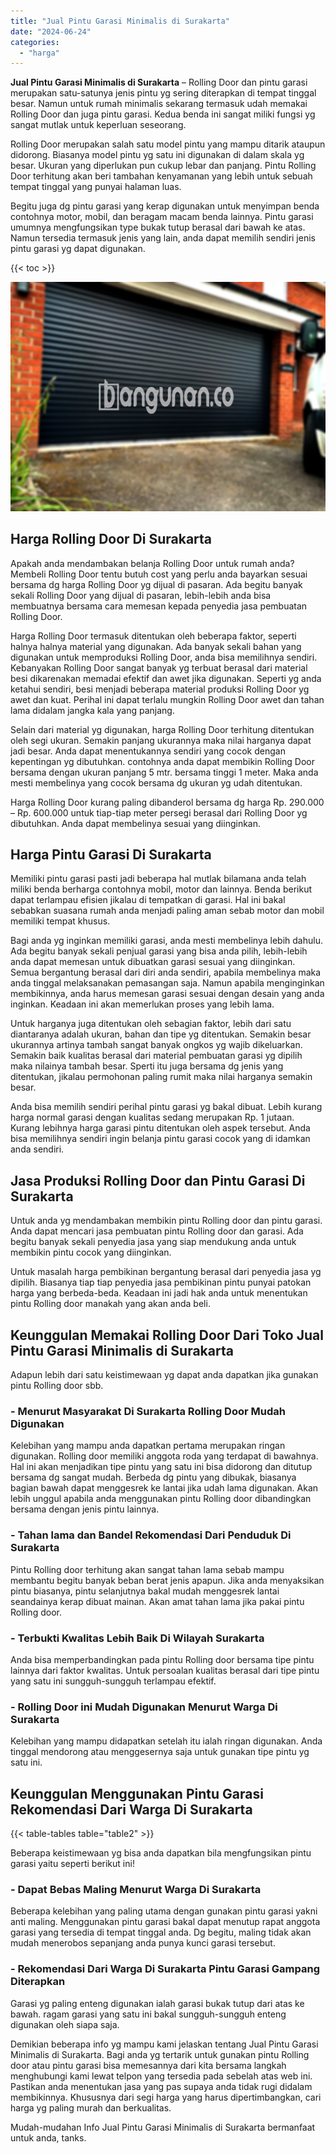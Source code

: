 ```yaml
---
title: "Jual Pintu Garasi Minimalis di Surakarta"
date: "2024-06-24"
categories: 
  - "harga"
---
```


**Jual Pintu Garasi Minimalis di Surakarta** – Rolling Door dan pintu garasi merupakan satu-satunya jenis pintu yg sering diterapkan di tempat tinggal besar. Namun untuk rumah minimalis sekarang termasuk udah memakai Rolling Door dan juga pintu garasi. Kedua benda ini sangat miliki fungsi yg sangat mutlak untuk keperluan seseorang.

Rolling Door merupakan salah satu model pintu yang mampu ditarik ataupun didorong. Biasanya model pintu yg satu ini digunakan di dalam skala yg besar. Ukuran yang diperlukan pun cukup lebar dan panjang. Pintu Rolling Door terhitung akan beri tambahan kenyamanan yang lebih untuk sebuah tempat tinggal yang punyai halaman luas.

Begitu juga dg pintu garasi yang kerap digunakan untuk menyimpan benda contohnya motor, mobil, dan beragam macam benda lainnya. Pintu garasi umumnya mengfungsikan type bukak tutup berasal dari bawah ke atas. Namun tersedia termasuk jenis yang lain, anda dapat memilih sendiri jenis pintu garasi yg dapat digunakan.

{{< toc >}}

![Jual Pintu Garasi Minimalis di Surakarta](/images/pintu-garasi-29.png)

## Harga Rolling Door Di Surakarta

Apakah anda mendambakan belanja Rolling Door untuk rumah anda? Membeli Rolling Door tentu butuh cost yang perlu anda bayarkan sesuai bersama dg harga Rolling Door yg dijual di pasaran. Ada begitu banyak sekali Rolling Door yang dijual di pasaran, lebih-lebih anda bisa membuatnya bersama cara memesan kepada penyedia jasa pembuatan Rolling Door.

Harga Rolling Door termasuk ditentukan oleh beberapa faktor, seperti halnya halnya material yang digunakan. Ada banyak sekali bahan yang digunakan untuk memproduksi Rolling Door, anda bisa memilihnya sendiri. Kebanyakan Rolling Door sangat banyak yg terbuat berasal dari material besi dikarenakan memadai efektif dan awet jika digunakan. Seperti yg anda ketahui sendiri, besi menjadi beberapa material produksi Rolling Door yg awet dan kuat. Perihal ini dapat terlalu mungkin Rolling Door awet dan tahan lama didalam jangka kala yang panjang.

Selain dari material yg digunakan, harga Rolling Door terhitung ditentukan oleh segi ukuran. Semakin panjang ukurannya maka nilai harganya dapat jadi besar. Anda dapat menentukannya sendiri yang cocok dengan kepentingan yg dibutuhkan. contohnya anda dapat membikin Rolling Door bersama dengan ukuran panjang 5 mtr. bersama tinggi 1 meter. Maka anda mesti membelinya yang cocok bersama dg ukuran yg udah ditentukan.

Harga Rolling Door kurang paling dibanderol bersama dg harga Rp. 290.000 – Rp. 600.000 untuk tiap-tiap meter persegi berasal dari Rolling Door yg dibutuhkan. Anda dapat membelinya sesuai yang diinginkan.

## Harga Pintu Garasi Di Surakarta

Memiliki pintu garasi pasti jadi beberapa hal mutlak bilamana anda telah miliki benda berharga contohnya mobil, motor dan lainnya. Benda berikut dapat terlampau efisien jikalau di tempatkan di garasi. Hal ini bakal sebabkan suasana rumah anda menjadi paling aman sebab motor dan mobil memiliki tempat khusus.

Bagi anda yg inginkan memiliki garasi, anda mesti membelinya lebih dahulu. Ada begitu banyak sekali penjual garasi yang bisa anda pilih, lebih-lebih anda dapat memesan untuk dibuatkan garasi sesuai yang diinginkan. Semua bergantung berasal dari diri anda sendiri, apabila membelinya maka anda tinggal melaksanakan pemasangan saja. Namun apabila menginginkan membikinnya, anda harus memesan garasi sesuai dengan desain yang anda inginkan. Keadaan ini akan memerlukan proses yang lebih lama.

Untuk harganya juga ditentukan oleh sebagian faktor, lebih dari satu diantaranya adalah ukuran, bahan dan tipe yg ditentukan. Semakin besar ukurannya artinya tambah sangat banyak ongkos yg wajib dikeluarkan. Semakin baik kualitas berasal dari material pembuatan garasi yg dipilih maka nilainya tambah besar. Sperti itu juga bersama dg jenis yang ditentukan, jikalau permohonan paling rumit maka nilai harganya semakin besar.

Anda bisa memilih sendiri perihal pintu garasi yg bakal dibuat. Lebih kurang harga normal garasi dengan kualitas sedang merupakan Rp. 1 jutaan. Kurang lebihnya harga garasi pintu ditentukan oleh aspek tersebut. Anda bisa memilihnya sendiri ingin belanja pintu garasi cocok yang di idamkan anda sendiri.

## Jasa Produksi Rolling Door dan Pintu Garasi Di Surakarta

Untuk anda yg mendambakan membikin pintu Rolling door dan pintu garasi. Anda dapat mencari jasa pembuatan pintu Rolling door dan garasi. Ada begitu banyak sekali penyedia jasa yang siap mendukung anda untuk membikin pintu cocok yang diinginkan.

Untuk masalah harga pembikinan bergantung berasal dari penyedia jasa yg dipilih. Biasanya tiap tiap penyedia jasa pembikinan pintu punyai patokan harga yang berbeda-beda. Keadaan ini jadi hak anda untuk menentukan pintu Rolling door manakah yang akan anda beli.

## Keunggulan Memakai Rolling Door Dari Toko Jual Pintu Garasi Minimalis di Surakarta

Adapun lebih dari satu keistimewaan yg dapat anda dapatkan jika gunakan pintu Rolling door sbb.

### \- Menurut Masyarakat Di Surakarta Rolling Door Mudah Digunakan

Kelebihan yang mampu anda dapatkan pertama merupakan ringan digunakan. Rolling door memiliki anggota roda yang terdapat di bawahnya. Hal ini akan menjadikan tipe pintu yang satu ini bisa didorong dan ditutup bersama dg sangat mudah. Berbeda dg pintu yang dibukak, biasanya bagian bawah dapat menggesrek ke lantai jika udah lama digunakan. Akan lebih unggul apabila anda menggunakan pintu Rolling door dibandingkan bersama dengan jenis pintu lainnya.

### \- Tahan lama dan Bandel Rekomendasi Dari Penduduk Di Surakarta

Pintu Rolling door terhitung akan sangat tahan lama sebab mampu membantu begitu banyak beban berat jenis apapun. Jika anda menyaksikan pintu biasanya, pintu selanjutnya bakal mudah menggesrek lantai seandainya kerap dibuat mainan. Akan amat tahan lama jika pakai pintu Rolling door.

### \- Terbukti Kwalitas Lebih Baik Di Wilayah Surakarta

Anda bisa memperbandingkan pada pintu Rolling door bersama tipe pintu lainnya dari faktor kwalitas. Untuk persoalan kualitas berasal dari tipe pintu yang satu ini sungguh-sungguh terlampau efektif.

### \- Rolling Door ini Mudah Digunakan Menurut Warga Di Surakarta

Kelebihan yang mampu didapatkan setelah itu ialah ringan digunakan. Anda tinggal mendorong atau menggesernya saja untuk gunakan tipe pintu yg satu ini.

## Keunggulan Menggunakan Pintu Garasi Rekomendasi Dari Warga Di Surakarta

{{< table-tables table="table2" >}}

Beberapa keistimewaan yg bisa anda dapatkan bila mengfungsikan pintu garasi yaitu seperti berikut ini!

### \- Dapat Bebas Maling Menurut Warga Di Surakarta

Beberapa kelebihan yang paling utama dengan gunakan pintu garasi yakni anti maling. Menggunakan pintu garasi bakal dapat menutup rapat anggota garasi yang tersedia di tempat tinggal anda. Dg begitu, maling tidak akan mudah menerobos sepanjang anda punya kunci garasi tersebut.

### \- Rekomendasi Dari Warga Di Surakarta Pintu Garasi Gampang Diterapkan

Garasi yg paling enteng digunakan ialah garasi bukak tutup dari atas ke bawah. ragam garasi yang satu ini bakal sungguh-sungguh enteng digunakan oleh siapa saja.

Demikian beberapa info yg mampu kami jelaskan tentang Jual Pintu Garasi Minimalis di Surakarta. Bagi anda yg tertarik untuk gunakan pintu Rolling door atau pintu garasi bisa memesannya dari kita bersama langkah menghubungi kami lewat telpon yang tersedia pada sebelah atas web ini. Pastikan anda menentukan jasa yang pas supaya anda tidak rugi didalam membikinnya. Khususnya dari segi harga yang harus dipertimbangkan, cari harga yg paling murah dan berkualitas.

Mudah-mudahan Info Jual Pintu Garasi Minimalis di Surakarta bermanfaat untuk anda, tanks.
